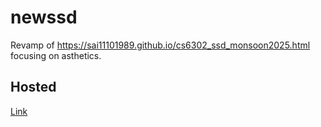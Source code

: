 # newssd

Revamp of https://sai11101989.github.io/cs6302_ssd_monsoon2025.html focusing on asthetics.

## Hosted
[Link]()

